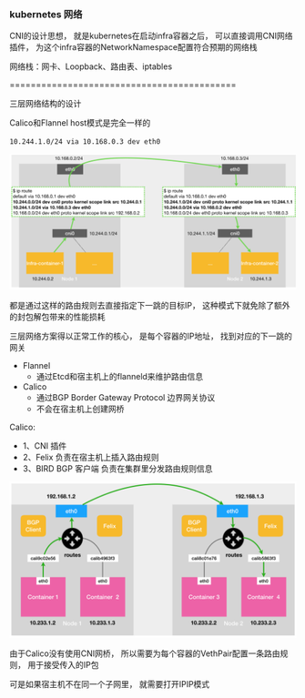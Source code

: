 ### kubernetes 网络



CNI的设计思想，
就是kubernetes在启动infra容器之后，
可以直接调用CNI网络插件，
为这个infra容器的NetworkNamespace配置符合预期的网络栈

网络栈：网卡、Loopback、路由表、iptables

===========================================


三层网络结构的设计


Calico和Flannel host模式是完全一样的

`10.244.1.0/24 via 10.168.0.3 dev eth0`

![flannelHost](images/flannelHost.png)

都是通过这样的路由规则去直接指定下一跳的目标IP，
这种模式下就免除了额外的封包解包带来的性能损耗


三层网络方案得以正常工作的核心，
是每个容器的IP地址，
找到对应的下一跳的网关



- Flannel
  - 通过Etcd和宿主机上的flanneld来维护路由信息
- Calico
  - 通过BGP Border Gateway Protocol 边界网关协议
  - 不会在宿主机上创建网桥


Calico:
- 1、CNI 插件
- 2、Felix 负责在宿主机上插入路由规则
- 3、BIRD BGP 客户端 负责在集群里分发路由规则信息


![calico](images/calico.png)



由于Calico没有使用CNI网桥，
所以需要为每个容器的VethPair配置一条路由规则，
用于接受传入的IP包


可是如果宿主机不在同一个子网里，
就需要打开IPIP模式




























